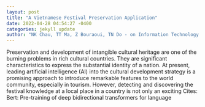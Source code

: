 ```yaml
--- 
layout: post 
title: "A Vietnamese Festival Preservation Application" 
date: 2022-04-28 04:54:27 -0400 
categories: jekyll update 
author: "NK Chau, TT Ma, Z Bouraoui, TN Do - on Information Technology and Applications: ICITA" 
--- 
```

Preservation and development of intangible cultural heritage are one of the burning problems in rich cultural countries. They are significant characteristics to express the substantial identity of a nation. At present, leading artificial intelligence (AI) into the cultural development strategy is a promising approach to introduce remarkable features to the world community, especially in tourism. However, detecting and discovering the festival knowledge at a local place in a country is not only an exciting Cites: Bert: Pre-training of deep bidirectional transformers for language
